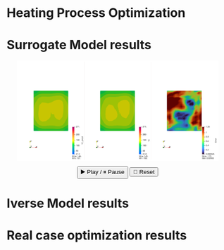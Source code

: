 # Heating Process Optimization

# Surrogate Model results

<div style="text-align: center;">
  <img id="slideshow" src="img/surrogate_model//animation.0000.png" alt="Animation Frame" style="max-width: 90%; border: 2px solid #fff;"/>

  <div class="controls" style="margin-top: 10px;">
    <button onclick="togglePlay()">▶️ Play / ⏸ Pause</button>
    <button onclick="reset()">🔄 Reset</button>
  </div>
</div>

<script>
  let frame = 0;
  const totalFrames = 2048;
  const img = document.getElementById("slideshow");
  let playing = true;
  const fps = 2;
  let interval = null;

  function pad(num, size) {
    return String(num).padStart(size, '0');
  }

  function updateFrame() {
    const padded = pad(frame, 4);
    img.src = `img/surrogate_model/animation.${padded}.png`;
    frame = (frame + 1) % totalFrames;
  }

  function start() {
    interval = setInterval(updateFrame, 1000 / fps);
  }

  function stop() {
    clearInterval(interval);
  }

  function togglePlay() {
    playing = !playing;
    if (playing) start();
    else stop();
  }

  function reset() {
    frame = 0;
    img.src = `img/surrogate_model/animation.0000.png`;
  }

  start();
</script>

# Iverse Model results

# Real case optimization results
